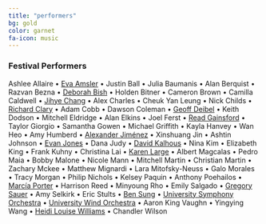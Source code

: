 ```yaml
---
title: "performers"
bg: gold
color: garnet
fa-icon: music
---
```

### Festival Performers

Ashlee Allaire • [Eva Amsler][Amsler] • Justin Ball • Julia Baumanis • Alan Berquist • Razvan Bezna • [Deborah Bish][Bish] • Holden Bitner • Cameron Brown • Camilla Caldwell • [Jihye Chang][Chang] • Alex Charles • Cheuk Yan Leung • Nick Childs • [Richard Clary][Clary] • Adam Cobb • Dawson Coleman • [Geoff Deibel][Deibel] • Keith Dodson • Mitchell Eldridge • Alan Elkins • Joel Ferst • [Read Gainsford][Gainsford] • Taylor Giorgio • Samantha Gowen • Michael Griffith • Kayla Hanvey • Wan Heo • Amy Humberd • [Alexander Jiménez][Jiménez] • Xinshuang Jin • Ashtin Johnson • [Evan Jones][Jones] • Dana Judy • [David Kalhous][Kalhous] • Nina Kim • Elizabeth King • Frank Kuhny • Christina Lai • [Karen Large][Large] • Albert Magcalas • Pedro Maia • Bobby Malone • Nicole Mann • Mitchell Martin • Christian Martin • Zachary Mckee • Matthew Mignardi • Lara Mitofsky-Neuss • Galo Morales • Tracy Morgan • Philip Nichols • Kelsey Paquin • Anthony Poehailos • [Marcía Porter][Porter] • Harrison Reed • Minyoung Rho • Emily Salgado • [Gregory Sauer][Sauer] • Amy Selkirk • Eric Stults • [Ben Sung][Sung] • [University Symphony Orchestra][USO] • [University Wind Orchestra][UWO] • Aaron King Vaughn • Yingying Wang • [Heidi Louise Williams][Williams] • Chandler Wilson

[Amsler]: http://www.music.fsu.edu/Faculty-and-Staff/Faculty/Eva-Amsler
[Bish]: http://www.music.fsu.edu/Faculty-and-Staff/Faculty/Deborah-Bish
[Chang]: http://jihyechang.com
[Clary]: http://www.music.fsu.edu/Faculty-and-Staff/Faculty/Richard-Clary
[Deibel]: https://music.fsu.edu/person/geoffrey-deibel
[Gainsford]: https://music.fsu.edu/person/read-gainsford
[Jiménez]: http://www.music.fsu.edu/Faculty-and-Staff/Faculty/Alexander-Jimenez
[Jones]: http://www.music.fsu.edu/Faculty-and-Staff/Faculty/Evan-Jones
[Kalhous]: https://www.music.fsu.edu/person/david-kalhous
[Large]: https://music.fsu.edu/person/karen-large
[Porter]: https://www.music.fsu.edu/person/marcia-porter
[Sauer]: http://www.music.fsu.edu/Faculty-and-Staff/Faculty/Greg-Sauer
[Sung]: http://www.music.fsu.edu/Faculty-and-Staff/Faculty/Ben-Sung
[USO]: https://music.fsu.edu/ensembles/orchestras
[UWO]: https://music.fsu.edu/ensembles/bands
[Williams]: http://www.music.fsu.edu/Faculty-and-Staff/Faculty/Heidi-Louise-Williams